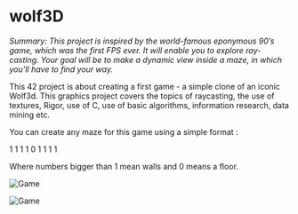# wolf3D

*Summary: This project is inspired by the world-famous eponymous 90’s game, which was the first FPS ever. It will enable you to explore ray-casting. Your goal will be to make a dynamic view inside a maze, in which you’ll have to find your way.*

This 42 project is about creating a first game - a simple clone of an iconic Wolf3d. This graphics project covers the topics of raycasting, the use of textures, Rigor, use of C, use of basic algorithms, information research, data mining etc. 


You can create any maze for this game using a simple format :

1 1 1
1 0 1
1 1 1

Where numbers bigger than 1 mean walls and 0 means a floor.

![Game](https://pp.userapi.com/c846218/v846218378/167e5c/HJ5Gpi5t83M.jpg)

![Game](https://pp.userapi.com/c846218/v846218378/167e5c/HJ5Gpi5t83M.jpg)
